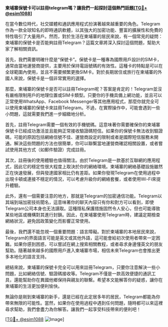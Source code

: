 **柬埔寨保號卡可以註冊telegram嗎？讓我們一起探討這個熱門話題[[TG💪+ @esim1088](https://t.me/s/esim1088)]**

在當今數位時代，社交媒體和通訊應用程式扮演著越來越重要的角色。Telegram作為一款全球知名的即時通訊軟體，以其強大的加密功能、豐富的擴展性和免費的特性吸引了大量用戶。然而，對於生活在柬埔寨的居民來說，有一個常見的疑問：柬埔寨的保號卡是否能夠註冊Telegram？這篇文章將深入探討這個問題，幫助大家了解相關資訊。

首先，我們需要明確什麼是“保號卡”。保號卡是一種專為國際用戶設計的SIM卡，通常由當地運營商提供，主要用於保持電話號碼的有效性。這種卡的特點是可以在全球範圍內使用，並且不需要頻繁更換SIM卡。對於長期居住或旅行在柬埔寨的外國人來說，保號卡是一個非常實用的選擇。

那麼，柬埔寨的保號卡是否可以註冊Telegram呢？答案是肯定的！Telegram並沒有嚴格限制用戶的地理位置或SIM卡類型。只要你的手機具備上網功能，並且可以正常使用WhatsApp、Facebook Messenger等其他應用程式，那麼你就完全可以使用柬埔寨的保號卡來註冊Telegram。不過，在實際操作中，可能會遇到一些小問題，這就需要我們進一步細緻地分析。

首先，註冊Telegram需要一個有效的手機號碼。這意味著你需要確保你的柬埔寨保號卡已經成功激活並且能夠正常接收驗證碼短信。如果你的保號卡無法收到驗證碼，可能的原因包括網絡信號不佳、運營商設定的限制或者是國際短信服務未開通。解決這些問題的方法也很簡單，你可以聯繫當地運營商確認相關設置，或者嘗試使用其他方式（如郵件驗證）完成註冊。

其次，註冊後的使用體驗也值得關注。由於Telegram是一款基於互聯網的應用程式，因此它的穩定性很大程度上取決於你的網絡環境。柬埔寨的網絡基礎設施雖然正在快速發展，但與發達國家相比仍有差距。如果你發現Telegram在使用過程中出現卡頓或連接不穩定的情況，可以考慮升級你的網絡套餐，或者使用Wi-Fi來提升體驗。

此外，還有一個需要注意的地方，那就是Telegram的加密通信功能。Telegram以其端到端加密技術聞名，這意味著你的聊天內容只有你和對方可以看到，即使Telegram公司本身也无法讀取。這種隱私保護措施固然令人安心，但也可能導致某些地區或機構對其進行封鎖。因此，在柬埔寨使用Telegram時，建議定期檢查網絡狀況，避免因政策變化而影響正常使用。

最後，我們還不能忽視一個重要問題：語言障礙。對於柬埔寨的本地居民來說，Telegram的界面語言可能是英文或其他外語，這可能會給初次使用者帶來一定困難。如果你感到困惑，可以嘗試在網上搜索相關教程，或者尋求身邊懂英文的朋友幫助。隨著越來越多的國際用戶進入柬埔寨市場，相信未來Telegram也會推出更多本地化的語言支持。

總結來說，柬埔寨的保號卡完全可以用來註冊Telegram，只要你注意解決一些小問題，比如網絡信號、驗證碼接收等。Telegram不僅是一款高效便捷的通訊工具，還能幫助你在異國他鄉保持與親友的聯繫。希望本文能解答你的疑惑，讓你在柬埔寨的生活更加便利愉快。

無論你是剛到柬埔寨的新手，還是已經在此定居多年的居民，Telegram都能為你帶來無限的可能性。當然，如果你在使用過程中遇到任何問題，隨時都可以來這裡尋求幫助，我們會盡力為你解答。讓我們一起享受科技帶來的便利吧！

[[TG💪+ @esim1088](https://t.me/s/esim1088) ![Image](https://i.postimg.cc/4NQfJmqS/Snipaste-2025-05-13-00-14-12.png)]